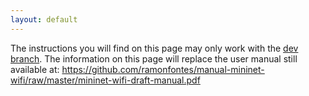 ```yaml
---
layout: default
---
```

                    
                        
                            
                            
                            
                           
                            
The instructions you will find on this page may only work with the [dev branch](https://github.com/intrig-unicamp/mininet-wifi/tree/dev). The information on this page will replace the user manual still available at: https://github.com/ramonfontes/manual-mininet-wifi/raw/master/mininet-wifi-draft-manual.pdf